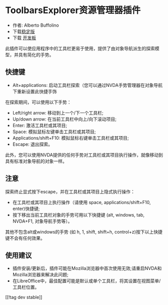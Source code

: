 # ToolbarsExplorer资源管理器插件 #

* 作者: Alberto Buffolino
* 下载[稳定版][1]
* 下载 [开发板][2]

此插件可以使应用程序中的工具栏更易于使用，提供了由对象导航派生的探索模型，并具有简化的手势。

## 快捷键

* Alt+applications: 启动工具栏探索（您可以通过NVDA手势管理器在对象导航下重新设置此快捷手饰

在探索期间，可以使用以下手势：

* Left/right arrow: 移动到上一个/下一个工具栏;
* Up/down arrow: 在当前工具栏中向上/向下滚动项目;
* Enter: 激活工具栏或其项目;
* Space: 模拟鼠标左键单击工具栏或其项目;
* Applications/shift+F10: 模拟鼠标右键单击工具栏或其项目;
* Escape: 退出探索。

此外，您可以使用NVDA提供的任何手势对工具栏或其项目执行操作，就像移动到具有标准对象导航的对象一样。

## 注意

探索终止显式按下escape，并在工具栏或其项目上隐式执行操作：

* 在工具栏或其项目上执行操作（请使用 space, applications/shift+F10, enter)快捷键;
* 按下移出当前工具栏对象的手势可用以下快捷键 (alt, windows, tab, NVDA+F1, 对象导航手势等）。

其他不包含alt或windows的手势 (如 h, 1, shift, shift+h, control+z)按下以上快捷键不会有任何效果。

## 使用建议

* 插件安装/更新后，插件可能在Mozilla浏览器中首次使用无效;请重启NVDA和Mozilla浏览器来解决此问题;
* 在LibreOffice中，最佳配置可能是默认或单个工具栏，将其设置在视图菜单/工具栏位置。


[[!tag dev stable]]

[1]: https://addons.nvda-project.org/files/get.php？file=tbx

[2]: https://addons.nvda-project.org/files/get.php?file=tbx-dev
